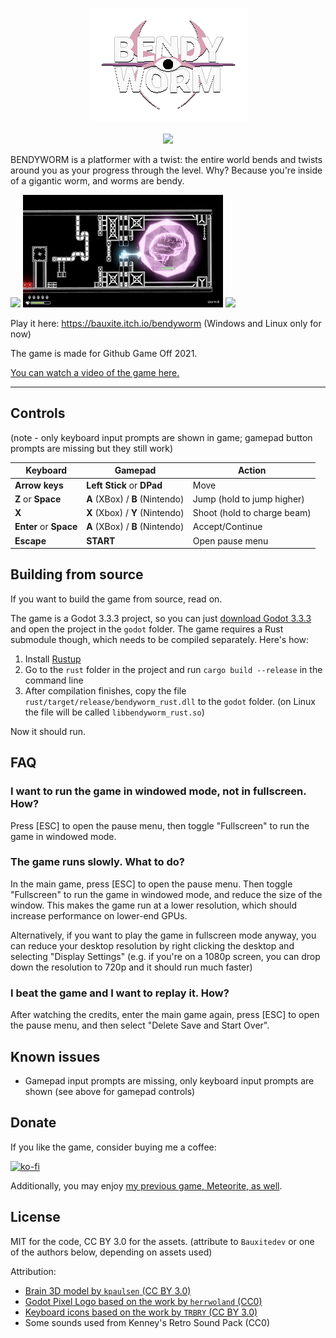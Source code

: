 <p align="center" width="100%">
    <img src="promo/Logo.png"/><br/><br/>
    <a href="https://ko-fi.com/W7W2X7WN"><img src="https://www.ko-fi.com/img/githubbutton_sm.svg"/></a>
	 
</p>

BENDYWORM is a platformer with a twist: the entire world bends and twists around you as your progress through the level. Why? Because you're inside of a gigantic worm, and worms are bendy.

![](promo/Gif1.gif) ![](promo/Gif2.gif)  ![](promo/Gif3.gif)

Play it here: https://bauxite.itch.io/bendyworm (Windows and Linux only for now)

The game is made for Github Game Off 2021.

[You can watch a video of the game here.](https://www.youtube.com/watch?v=74ADn0L7e9s)

----

## Controls

(note - only keyboard input prompts are shown in game; gamepad button prompts are missing but they still work)

| Keyboard | Gamepad | Action |
|---|---|---|
| **Arrow keys**  |  **Left Stick** or **DPad**  | Move |
| **Z** or **Space**  |  **A** (XBox) / **B** (Nintendo) |  Jump (hold to jump higher) |
| **X**  |  **X** (Xbox) / **Y** (Nintendo) | Shoot (hold to charge beam)  |
| **Enter** or **Space**|  **A** (XBox) / **B** (Nintendo) | Accept/Continue
| **Escape** | **START** | Open pause menu


## Building from source

If you want to build the game from source, read on.

The game is a Godot 3.3.3 project, so you can just [download Godot 3.3.3](https://godotengine.org/download) and open the project in the `godot` folder. The game requires a Rust submodule though, which needs to be compiled separately. Here's how:

1. Install [Rustup](https://rustup.rs/) 
2. Go to the `rust` folder in the project and run `cargo build --release` in the command line
3. After compilation finishes, copy the file `rust/target/release/bendyworm_rust.dll` to the `godot` folder. (on Linux the file will be called `libbendyworm_rust.so`)

Now it should run.

## FAQ

### I want to run the game in windowed mode, not in fullscreen. How?
 
Press [ESC] to open the pause menu, then toggle "Fullscreen" to run the game in windowed mode.

### The game runs slowly. What to do?

In the main game, press [ESC] to open the pause menu. Then toggle "Fullscreen" to run the game in windowed mode, and reduce the size of the window. This makes the game run at a lower resolution, which should increase performance on lower-end GPUs.

Alternatively, if you want to play the game in fullscreen mode anyway, you can reduce your desktop resolution by right clicking the desktop and selecting "Display Settings" (e.g. if you're on a 1080p screen, you can drop down the resolution to 720p and it should run much faster)

### I beat the game and I want to replay it. How?

After watching the credits, enter the main game again, press [ESC] to open the pause menu, and then select "Delete Save and Start Over".

## Known issues

- Gamepad input prompts are missing, only keyboard input prompts are shown (see above for gamepad controls)

## Donate

If you like the game, consider buying me a coffee:

[![ko-fi](https://www.ko-fi.com/img/githubbutton_sm.svg)](https://ko-fi.com/W7W2X7WN)

Additionally, you may enjoy [my previous game, Meteorite, as well](https://github.com/Bauxitedev/meteorite).

## License

MIT for the code, CC BY 3.0 for the assets. (attribute to `Bauxitedev` or one of the authors below, depending on assets used)

Attribution:

- [Brain 3D model by `kpaulsen` (CC BY 3.0)](https://opengameart.org/content/human-brain)
- [Godot Pixel Logo based on the work by `herrwoland` (CC0)](https://www.reddit.com/r/godot/comments/powk2y/so_i_made_a_better_pixel_logo_which_i_am_happy/)
- [Keyboard icons based on the work by `TRBRY` (CC BY 3.0)](https://opengameart.org/content/keyboard-keys)
- Some sounds used from Kenney's Retro Sound Pack (CC0)